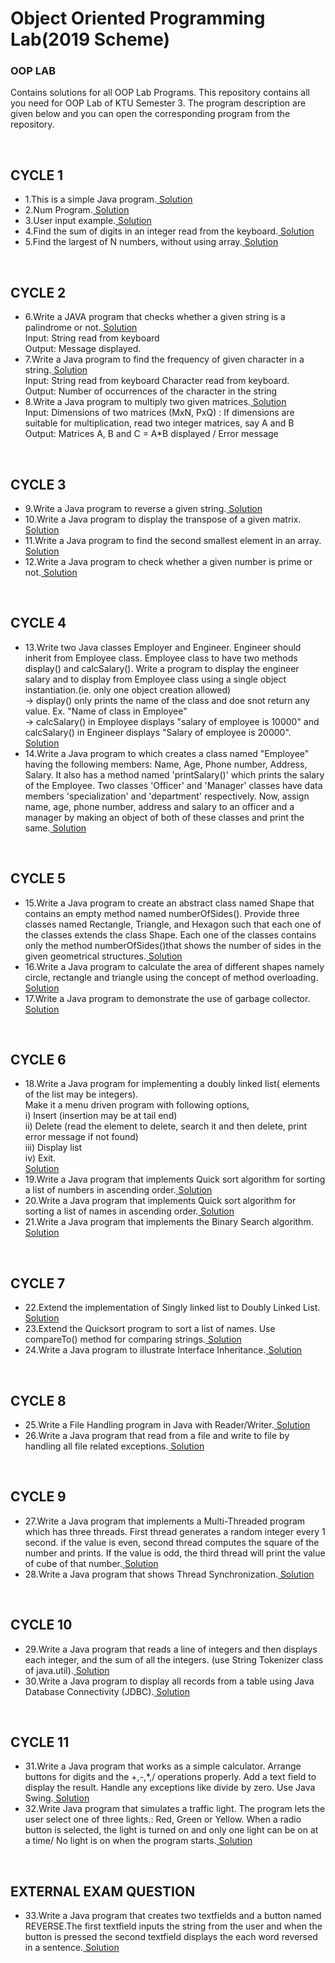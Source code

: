 # Object Oriented Programming Lab(2019 Scheme)
<h3>OOP LAB</h3>
<p>Contains solutions for all OOP Lab Programs.
This repository contains all you need for OOP Lab of KTU Semester 3.
The program description are given below and you can open the corresponding program from the repository.</p>
<br>
<h2>CYCLE 1</h2>
<ul>
<li>1.This is a simple Java program.<a href="https://github.com/jaison080/oop_lab/blob/main/Example/Example.java" target="blank" > Solution</a></li>
<li>2.Num Program.<a href="https://github.com/jaison080/oop_lab/blob/main/Num/Num.java" target="blank" > Solution</a></li>
<li>3.User input example.<a href="https://github.com/jaison080/oop_lab/blob/main/Salary/Salary.java" target="blank" > Solution</a></li>
<li>4.Find the sum of digits in an integer read from the keyboard.<a href="https://github.com/jaison080/oop_lab/blob/main/SumDigits/SumDigits.java" target="blank" > Solution</a></li>
<li>5.Find the largest of N numbers, without using array.<a href="https://github.com/jaison080/oop_lab/blob/main/Maximum/Maximum.java" target="blank" > Solution</a></li>
  </ul>
  <br>
  <h2>CYCLE 2</h2>
  <ul>
<li>6.Write a JAVA program that checks whether a given string is a palindrome or not.<a href="https://github.com/jaison080/oop_lab/blob/main/Palindrome/Palindrome.java" target="blank" > Solution</a>
<br>Input:     String read from keyboard
<br>Output:  Message displayed.
 </li>
<li>7.Write a Java program to find the frequency of given character in a string.<a href="https://github.com/jaison080/oop_lab/blob/main/Frequency/Frequency.java" target="blank" > Solution</a>
<br>Input:  String read from keyboard
           Character read from keyboard.
<br>Output: Number of occurrences of the character in the string</li>
<li>8.Write a Java program to multiply two given matrices.<a href="https://github.com/jaison080/oop_lab/blob/main/MatrixMultiplication/MatrixMultiplication.java" target="blank" > Solution</a>
<br>Input:  Dimensions of two matrices (MxN, PxQ)
        : If dimensions are suitable for multiplication, read two integer matrices, say A and B
<br>Output: Matrices A, B and C = A*B displayed / Error message</li>
  </ul>
  <br>
  <h2>CYCLE 3</h2>
  <ul>
<li>9.Write a Java program to reverse a given string.<a href="https://github.com/jaison080/oop_lab/blob/main/Reverse/Reverse.java" target="blank" > Solution</a></li>
<li>10.Write a Java program to display the transpose of a given matrix.<a href="https://github.com/jaison080/oop_lab/blob/main/Transpose/Transpose.java" target="blank" > Solution</a></li>
<li>11.Write a Java program to find the second smallest element in an array.<a href="https://github.com/jaison080/oop_lab/blob/main/SecondSmallest/SecondSmallest.java" target="blank" > Solution</a></li>
<li>12.Write a Java program to check whether a given number is prime or not.<a href="https://github.com/jaison080/oop_lab/blob/main/Prime/Prime.java" target="blank" > Solution</a></li>
  </ul>
  <br>
  <h2>CYCLE 4</h2>
  <ul>
<li>13.Write two Java classes Employer and Engineer. Engineer should inherit from Employee class. Employee class to have two methods display() and calcSalary(). Write a program to display the engineer salary and to display from Employee class using a single object instantiation.(ie. only one object creation allowed)
<br>-> display() only prints the name of the class and doe snot return any value. Ex. "Name of class in Employee"
<br>-> calcSalary() in Employee displays "salary of employee is 10000" and calcSalary() in Engineer displays "Salary of employee is 20000".<br><a href="https://github.com/jaison080/oop_lab/blob/main/Employer/Employer.java" target="blank" > Solution</a></li>
  <li>14.Write a Java program to which creates a class named "Employee" having the following members: Name, Age, Phone number, Address, Salary. It also has a method named 'printSalary()' which prints the salary of the Employee. Two classes 'Officer' and 'Manager' classes have data members 'specialization' and 'department' respectively. Now, assign name, age, phone number, address and salary to an officer and a manager by making an object of both of these classes and print the same.<a href="https://github.com/jaison080/oop_lab/blob/main/Inheritance/Employee.java" target="blank" > Solution</a></li>
  </ul>
  <br>
  <h2>CYCLE 5</h2>
  <ul>
   <li>15.Write a Java program to create an abstract class named Shape that contains an empty method named numberOfSides(). Provide three classes named Rectangle, Triangle, and Hexagon such that each one of the classes extends the class Shape. Each one of the classes contains only the method numberOfSides()that shows the number of sides in the given geometrical structures.<a href="https://github.com/jaison080/oop_lab/blob/main/Shapes/Shapes.java" target="blank" > Solution</a></li>
  <li>16.Write a Java program to calculate the area of different shapes namely circle, rectangle and triangle using the concept of method overloading.<a href="https://github.com/jaison080/oop_lab/blob/main/Area/Area.java" target="blank" > Solution</a></li>
  <li>17.Write a Java program to demonstrate the use of garbage collector.<a href="https://github.com/jaison080/oop_lab/blob/main/Garbage/Garbage.java" target="blank" > Solution</a></li>
  </ul>
  <br>
  <h2>CYCLE 6</h2>
<ul>
<li>18.Write a Java program for implementing a doubly linked list( elements of the list may be integers).
<br>Make it a menu driven program with following options,
<br>i) Insert (insertion may be at tail end)
<br>ii) Delete (read the element to delete, search it and then delete, print error message if not found)
<br>iii) Display list
<br>iv) Exit.
  <br><a href="https://github.com/jaison080/oop_lab/blob/main/DoublyLinkedList/DoublyLinkedList.java" target="blank" > Solution</a></li>
  <li>19.Write a Java program that implements Quick sort algorithm for sorting a list of numbers in ascending order.<a href="https://github.com/jaison080/oop_lab/blob/main/QuickSortNumber/QuickSortNumber.java" target="blank" > Solution</a></li>
  <li>20.Write a Java program that implements Quick sort algorithm for sorting a list of names in ascending order.<a href="https://github.com/jaison080/oop_lab/blob/main/QuickSortNames/QuickSortNames.java" target="blank" > Solution</a></li>
  <li>21.Write a Java program that implements the Binary Search algorithm.<a href="https://github.com/jaison080/oop_lab/blob/main/BinarySearch/BinarySearch.java" target="blank" > Solution</a></li>
  </ul>
  <br>
  <h2>CYCLE 7</h2>
  <ul>
  <li>22.Extend the implementation of Singly linked list to Doubly Linked List.<a href="https://github.com/jaison080/oop_lab/blob/main/SinglyLinkedList/SinglyLinkedList.java" target="blank" > Solution</a></li>
  <li>23.Extend the Quicksort program to sort a list of names. Use compareTo() method for comparing strings.<a href="https://github.com/jaison080/oop_lab/blob/main/QuickSortNames/QuickSortNames.java" target="blank" > Solution</a></li>
  <li>24.Write a Java program to illustrate Interface Inheritance.<a href="https://github.com/jaison080/oop_lab/blob/main/InterfaceInheritance/InterfaceInheritance.java" target="blank" > Solution</a></li>
  </ul>
  <br>
  <h2>CYCLE 8</h2>
  <ul>
  <li>25.Write a File Handling program in Java with Reader/Writer.<a href="https://github.com/jaison080/oop_lab/blob/main/FileHandling/FileHandling.java" target="blank" > Solution</a></li>
  <li>26.Write a Java program that read from a file and write to file by handling all file related exceptions.<a href="https://github.com/jaison080/oop_lab/blob/main/FileException/FileException.java" target="blank" > Solution</a></li>
  </ul>
  <br>
  <h2>CYCLE 9</h2>
  <ul>
  <li>27.Write a Java program that implements a Multi-Threaded program which has three threads. First thread generates a random integer every 1 second. if the value is even, second thread computes the square of the number and prints. If the value is odd, the third thread will print the value of cube of that number.<a href="https://github.com/jaison080/oop_lab/blob/main/MultiThreading/MultiThreading.java" target="blank" > Solution</a> </li>
  <li>28.Write a Java program that shows Thread Synchronization.<a href="https://github.com/jaison080/oop_lab/blob/main/ThreadSynchronization/ThreadSynchronization.java" target="blank" > Solution</a></li>
  </ul>
  <br>
  <h2>CYCLE 10</h2>
  <ul>
  <li>29.Write a Java program that reads a line of integers and then displays each integer, and the sum of all the integers. (use String Tokenizer class of java.util).<a href="https://github.com/jaison080/oop_lab/blob/main/StringTokenizer/StringToken.java" target="blank" > Solution</a></li>
  <li>30.Write a Java program to display all records from a table using Java Database Connectivity (JDBC).<a href="https://github.com/jaison080/oop_lab/blob/main/JDBCConnectivity/JDBCConnectivity.java" target="blank" > Solution</a></li>
  </ul>
  <br>
   <h2>CYCLE 11</h2>
  <ul>
  <li>31.Write a Java program that works as a simple calculator. Arrange buttons for digits and the +,-,*,/ operations properly. Add a text field to display the result. Handle any exceptions like divide by zero. Use Java Swing.<a href="https://github.com/jaison080/oop_lab/blob/main/Calculator/Calculator.java" target="blank" > Solution</a></li>
  <li>32.Write Java program that simulates a traffic light. The program lets the user select one of three lights.: Red, Green or Yellow. When a radio button is selected, the light is turned on and only one light can be on at a time/ No light is on when the program starts.<a href="https://github.com/jaison080/oop_lab/blob/main/TrafficLight/TrafficLight.java" target="blank" > Solution</a></li>
  </ul>
  <br>
  <h2>EXTERNAL EXAM QUESTION</h2>
  <ul>
  <li>33.Write a Java program that creates two textfields and a button named REVERSE.The first textfield inputs the string from the user and when the button is pressed the second textfield displays the each word reversed in a sentence.<a href="https://github.com/jaison080/oop_lab/blob/main/ExternalExam/Reverse.java" target="blank" > Solution</a></li>
  </ul>
  <br>
